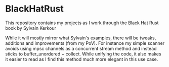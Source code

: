 # BlackHatRust
This repository contains my projects as I work through the Black Hat Rust book by Sylvain Kerkour

While it will mostly mirror what Sylvain's examples, there will be tweaks, additions and improvements (from my PoV).
For instance my simple scanner avoids using mpsc channels as a concurrent stream method and  instead sticks to buffer_unordered + collect. While unifying the code, it also makes it easier to read as I find this method much more elegant in this use case.
